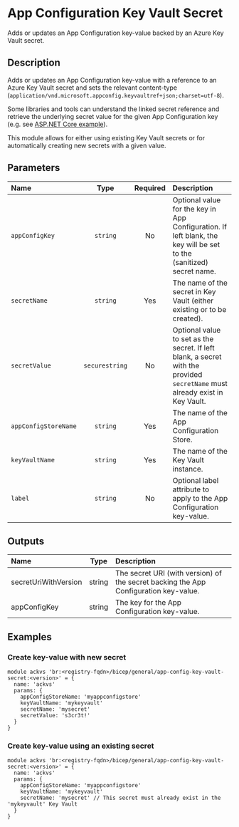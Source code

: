 # App Configuration Key Vault Secret

Adds or updates an App Configuration key-value backed by an Azure Key Vault secret.

## Description

Adds or updates an App Configuration key-value with a reference to an Azure Key Vault secret and sets the relevant content-type (`application/vnd.microsoft.appconfig.keyvaultref+json;charset=utf-8`).

Some libraries and tools can understand the linked secret reference and retrieve the underlying secret value for the given App Configuration key (e.g. see [ASP.NET Core example](https://learn.microsoft.com/en-us/azure/azure-app-configuration/use-key-vault-references-dotnet-core)).

This module allows for either using existing Key Vault secrets or for automatically creating new secrets with a given value.

## Parameters

| Name                 | Type           | Required | Description                                                                                                                  |
| :------------------- | :------------: | :------: | :--------------------------------------------------------------------------------------------------------------------------- |
| `appConfigKey`       | `string`       | No       | Optional value for the key in App Configuration. If left blank, the key will be set to the (sanitized) secret name.          |
| `secretName`         | `string`       | Yes      | The name of the secret in Key Vault (either existing or to be created).                                                      |
| `secretValue`        | `securestring` | No       | Optional value to set as the secret. If left blank, a secret with the provided `secretName` must already exist in Key Vault. |
| `appConfigStoreName` | `string`       | Yes      | The name of the App Configuration Store.                                                                                     |
| `keyVaultName`       | `string`       | Yes      | The name of the Key Vault instance.                                                                                          |
| `label`              | `string`       | No       | Optional label attribute to apply to the App Configuration key-value.                                                        |

## Outputs

| Name                 | Type   | Description                                                                          |
| :------------------- | :----: | :----------------------------------------------------------------------------------- |
| secretUriWithVersion | string | The secret URI (with version) of the secret backing the App Configuration key-value. |
| appConfigKey         | string | The key for the App Configuration key-value.                                         |

## Examples

### Create key-value with new secret

```bicep
module ackvs 'br:<registry-fqdn>/bicep/general/app-config-key-vault-secret:<version>' = {
  name: 'ackvs'
  params: {
    appConfigStoreName: 'myappconfigstore'
    keyVaultName: 'mykeyvault'
    secretName: 'mysecret'
    secretValue: 's3cr3t!'
  }
}
```

### Create key-value using an existing secret

```bicep
module ackvs 'br:<registry-fqdn>/bicep/general/app-config-key-vault-secret:<version>' = {
  name: 'ackvs'
  params: {
    appConfigStoreName: 'myappconfigstore'
    keyVaultName: 'mykeyvault'
    secretName: 'mysecret' // This secret must already exist in the 'mykeyvault' Key Vault
  }
}
```